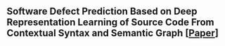 ## Software Defect Prediction Based on Deep Representation Learning of Source Code From Contextual Syntax and Semantic Graph [[Paper](https://ieeexplore.ieee.org/abstract/document/10418777)]
